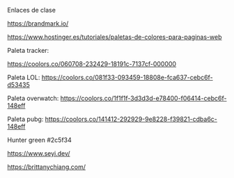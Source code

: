 Enlaces de clase

https://brandmark.io/

https://www.hostinger.es/tutoriales/paletas-de-colores-para-paginas-web

Paleta tracker:

https://coolors.co/060708-232429-18191c-7137cf-000000

Paleta LOL:
https://coolors.co/081f33-093459-18808e-fca637-cebc6f-d53435

Paleta overwatch:
https://coolors.co/1f1f1f-3d3d3d-e78400-f06414-cebc6f-148eff

Paleta pubg:
https://coolors.co/141412-292929-9e8228-f39821-cdba6c-148eff

Hunter green #2c5f34

https://www.seyi.dev/

https://brittanychiang.com/